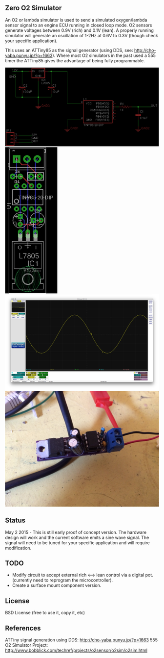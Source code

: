 ## Zero O2 Simulator

An O2 or lambda simulator is used to send a simulated oxygen/lambda sensor signal to an engine ECU running in closed loop mode. O2 sensors generate voltages between 0.9V (rich) and 0.1V (lean).  A properly running simulator will generate an oscillation of 1-2Hz at 0.6V to 0.3V (though check your specific application).

This uses an ATTiny85 as the signal generator (using DDS, see: http://cho-yaba.punyu.jp/?p=1663).  Where most O2 simulators in the past used a 555 timer the ATTiny85 gives the advantage of being fully programmable.

![Alt text](./doc/schematic.png?raw=true "Schematic")
![Alt text](./doc/board.png?raw=true "board")
![Alt text](./doc/signal.png?raw=true "Signal")
![Alt text](./doc/finished-board.jpg?raw=true "Finished")

## Status

May 2 2015 - This is still early proof of concept version.  The hardware design will work and the current software emits a sine wave signal.  The signal will need to be tuned for your specific application and will require modification.  

## TODO

* Modify circuit to accept external rich <--> lean control via a digital pot. (currently need to reprogram the microcontroller).
* Create a surface mount component version.

## License

BSD License (free to use it, copy it, etc)

## References

  ATTiny signal generation using DDS: http://cho-yaba.punyu.jp/?p=1663
  555 O2 Simulator Project: http://www.bobblick.com/techref/projects/o2sensor/o2sim/o2sim.html

